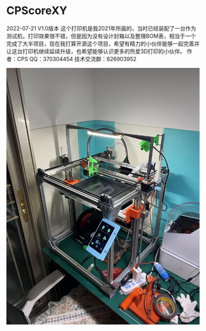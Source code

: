 # CPScoreXY

2022-07-21 V1.0版本
这个打印机是我2021年所画的，当时已经装配了一台作为测试机，打印效果很不错，但是因为没有设计封箱以及整理BOM表，相当于一个完成了大半项目，现在我打算开源这个项目，希望有精力的小伙伴能够一起完善并让这台打印机继续延续升级，也希望能够认识更多的热爱3D打印的小伙伴。
作者：CPS
QQ：370304454
技术交流群：826903952

![image](https://github.com/cps0211/CPScoreXY/blob/main/image/CPScoreXY.jpg)
